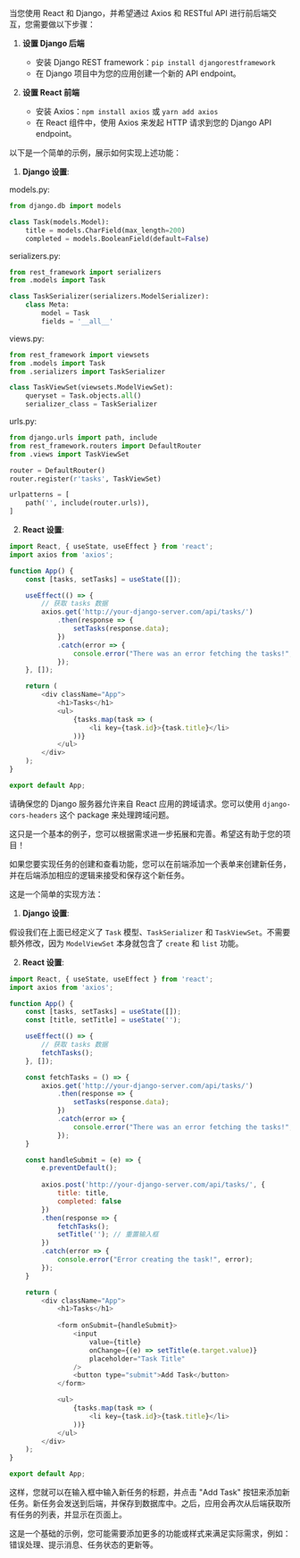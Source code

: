 当您使用 React 和 Django，并希望通过 Axios 和 RESTful API 进行前后端交互，您需要做以下步骤：

1. **设置 Django 后端**
    * 安装 Django REST framework：`pip install djangorestframework`
    * 在 Django 项目中为您的应用创建一个新的 API endpoint。
    
2. **设置 React 前端**
    * 安装 Axios：`npm install axios` 或 `yarn add axios`
    * 在 React 组件中，使用 Axios 来发起 HTTP 请求到您的 Django API endpoint。

以下是一个简单的示例，展示如何实现上述功能：

1. **Django 设置**:

models.py:
```python
from django.db import models

class Task(models.Model):
    title = models.CharField(max_length=200)
    completed = models.BooleanField(default=False)
```

serializers.py:
```python
from rest_framework import serializers
from .models import Task

class TaskSerializer(serializers.ModelSerializer):
    class Meta:
        model = Task
        fields = '__all__'
```

views.py:
```python
from rest_framework import viewsets
from .models import Task
from .serializers import TaskSerializer

class TaskViewSet(viewsets.ModelViewSet):
    queryset = Task.objects.all()
    serializer_class = TaskSerializer
```

urls.py:
```python
from django.urls import path, include
from rest_framework.routers import DefaultRouter
from .views import TaskViewSet

router = DefaultRouter()
router.register(r'tasks', TaskViewSet)

urlpatterns = [
    path('', include(router.urls)),
]
```

2. **React 设置**:

```javascript
import React, { useState, useEffect } from 'react';
import axios from 'axios';

function App() {
    const [tasks, setTasks] = useState([]);

    useEffect(() => {
        // 获取 tasks 数据
        axios.get('http://your-django-server.com/api/tasks/')
            .then(response => {
                setTasks(response.data);
            })
            .catch(error => {
                console.error("There was an error fetching the tasks!", error);
            });
    }, []);

    return (
        <div className="App">
            <h1>Tasks</h1>
            <ul>
                {tasks.map(task => (
                    <li key={task.id}>{task.title}</li>
                ))}
            </ul>
        </div>
    );
}

export default App;
```

请确保您的 Django 服务器允许来自 React 应用的跨域请求。您可以使用 `django-cors-headers` 这个 package 来处理跨域问题。

这只是一个基本的例子，您可以根据需求进一步拓展和完善。希望这有助于您的项目！








如果您要实现任务的创建和查看功能，您可以在前端添加一个表单来创建新任务，并在后端添加相应的逻辑来接受和保存这个新任务。

这是一个简单的实现方法：

1. **Django 设置**:

假设我们在上面已经定义了 `Task` 模型、`TaskSerializer` 和 `TaskViewSet`。不需要额外修改，因为 `ModelViewSet` 本身就包含了 `create` 和 `list` 功能。

2. **React 设置**:

```javascript
import React, { useState, useEffect } from 'react';
import axios from 'axios';

function App() {
    const [tasks, setTasks] = useState([]);
    const [title, setTitle] = useState('');

    useEffect(() => {
        // 获取 tasks 数据
        fetchTasks();
    }, []);

    const fetchTasks = () => {
        axios.get('http://your-django-server.com/api/tasks/')
            .then(response => {
                setTasks(response.data);
            })
            .catch(error => {
                console.error("There was an error fetching the tasks!", error);
            });
    }

    const handleSubmit = (e) => {
        e.preventDefault();
        
        axios.post('http://your-django-server.com/api/tasks/', {
            title: title,
            completed: false
        })
        .then(response => {
            fetchTasks();
            setTitle(''); // 重置输入框
        })
        .catch(error => {
            console.error("Error creating the task!", error);
        });
    }

    return (
        <div className="App">
            <h1>Tasks</h1>
            
            <form onSubmit={handleSubmit}>
                <input 
                    value={title} 
                    onChange={(e) => setTitle(e.target.value)}
                    placeholder="Task Title"
                />
                <button type="submit">Add Task</button>
            </form>

            <ul>
                {tasks.map(task => (
                    <li key={task.id}>{task.title}</li>
                ))}
            </ul>
        </div>
    );
}

export default App;
```

这样，您就可以在输入框中输入新任务的标题，并点击 "Add Task" 按钮来添加新任务。新任务会发送到后端，并保存到数据库中。之后，应用会再次从后端获取所有任务的列表，并显示在页面上。

这是一个基础的示例，您可能需要添加更多的功能或样式来满足实际需求，例如：错误处理、提示消息、任务状态的更新等。